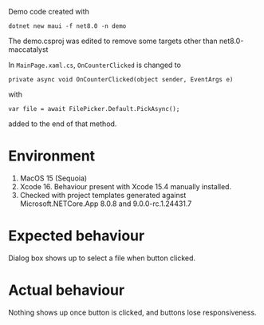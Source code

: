 Demo code created with
```
dotnet new maui -f net8.0 -n demo
```

The demo.csproj was edited to remove some targets other than net8.0-maccatalyst

In `MainPage.xaml.cs`, `OnCounterClicked` is changed to
```
private async void OnCounterClicked(object sender, EventArgs e)
```

with
```
var file = await FilePicker.Default.PickAsync();
```
added to the end of that method.


# Environment #
1. MacOS 15 (Sequoia)
1. Xcode 16. Behaviour present with Xcode 15.4 manually installed.
1. Checked with project templates generated against Microsoft.NETCore.App 8.0.8 and 9.0.0-rc.1.24431.7

# Expected behaviour #
Dialog box shows up to select a file when button clicked.

# Actual behaviour #
Nothing shows up once button is clicked, and buttons lose responsiveness.
